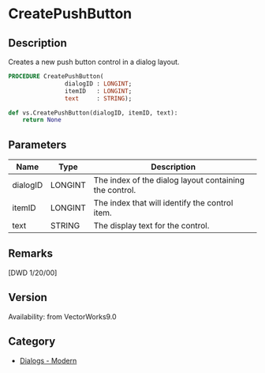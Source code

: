# CreatePushButton

## Description
Creates a new push button control in a dialog layout.

```pascal
PROCEDURE CreatePushButton(
				dialogID : LONGINT;
				itemID   : LONGINT;
				text     : STRING);
```

```python
def vs.CreatePushButton(dialogID, itemID, text):
    return None
```

## Parameters
|Name|Type|Description|
|---|---|---|
|dialogID|LONGINT|The index of the dialog layout containing the control.|
|itemID|LONGINT|The index that will identify the control item.|
|text|STRING|The display text for the control.|

## Remarks
[DWD 1/20/00]

## Version
Availability: from VectorWorks9.0

## Category
* [Dialogs - Modern](../Categories/Dialogs%20-%20Modern.md)
